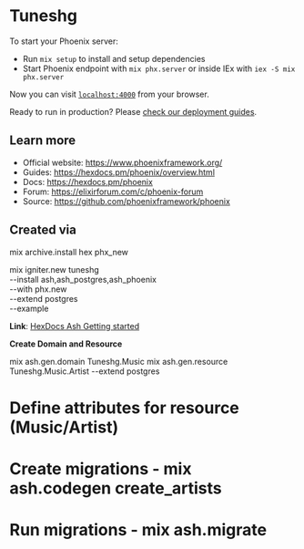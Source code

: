 # Tuneshg

To start your Phoenix server:

- Run `mix setup` to install and setup dependencies
- Start Phoenix endpoint with `mix phx.server` or inside IEx with `iex -S mix phx.server`

Now you can visit [`localhost:4000`](http://localhost:4000) from your browser.

Ready to run in production? Please [check our deployment guides](https://hexdocs.pm/phoenix/deployment.html).

## Learn more

- Official website: https://www.phoenixframework.org/
- Guides: https://hexdocs.pm/phoenix/overview.html
- Docs: https://hexdocs.pm/phoenix
- Forum: https://elixirforum.com/c/phoenix-forum
- Source: https://github.com/phoenixframework/phoenix

## Created via

mix archive.install hex phx_new

mix igniter.new tuneshg \
 --install ash,ash_postgres,ash_phoenix \
 --with phx.new \
 --extend postgres \
 --example

**Link**:
[HexDocs Ash Getting started](https://hexdocs.pm/ash/get-started.html)

**Create Domain and Resource**

mix ash.gen.domain Tuneshg.Music
mix ash.gen.resource Tuneshg.Music.Artist --extend postgres

# Define attributes for resource (Music/Artist)

# Create migrations - mix ash.codegen create_artists

# Run migrations - mix ash.migrate
